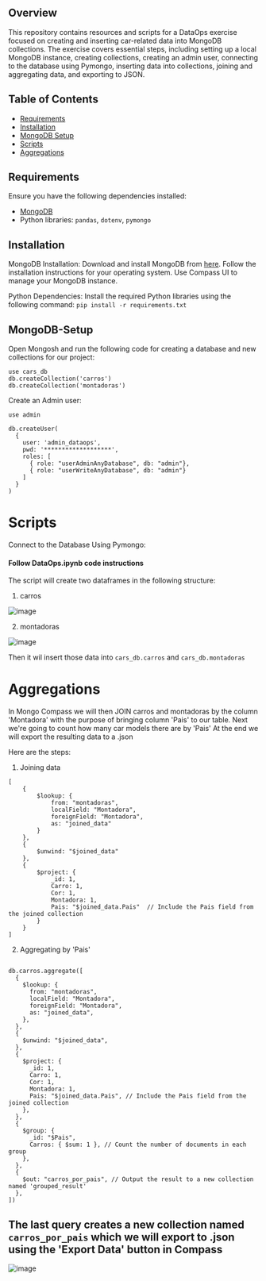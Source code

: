 ## Overview

This repository contains resources and scripts for a DataOps exercise focused on creating and inserting car-related data into MongoDB collections. The exercise covers essential steps, including setting up a local MongoDB instance, creating collections, creating an admin user, connecting to the database using Pymongo, inserting data into collections, joining and aggregating data, and exporting to JSON.

## Table of Contents

- [Requirements](#requirements)
- [Installation](#installation)
- [MongoDB Setup](#mongodb-setup)
- [Scripts](#scripts)
- [Aggregations](#aggregations)

## Requirements

Ensure you have the following dependencies installed:

- [MongoDB](https://www.mongodb.com/try/download/community)
- Python libraries: `pandas`, `dotenv`, `pymongo`

## Installation
MongoDB Installation:
Download and install MongoDB from [here](https://www.mongodb.com/try/download/community).
Follow the installation instructions for your operating system.
Use Compass UI to manage your MongoDB instance.

Python Dependencies:
Install the required Python libraries using the following command:
`pip install -r requirements.txt`

## MongoDB-Setup

Open Mongosh and run the following code for creating a database and new collections for our project:
```
use cars_db
db.createCollection('carros')
db.createCollection('montadoras')
```

Create an Admin user:
```
use admin

db.createUser(
  {
    user: 'admin_dataops',
    pwd: '*******************',
    roles: [
      { role: "userAdminAnyDatabase", db: "admin"},
      { role: "userWriteAnyDatabase", db: "admin"}
    ]
  }
)
```

# Scripts
Connect to the Database Using Pymongo:

#### Follow DataOps.ipynb code instructions

The script will create two dataframes in the following structure:

1) carros

![image](https://github.com/viniciusfjacinto/dataops-exercise/assets/87664450/5575b1cb-1f59-4875-bc8a-41a0c14ef037)


2) montadoras

![image](https://github.com/viniciusfjacinto/dataops-exercise/assets/87664450/8d1d8d26-48f1-482d-9ec9-5b28b363a818)

Then it wil insert those data into `cars_db.carros` and `cars_db.montadoras`

# Aggregations
In Mongo Compass we will then JOIN carros and montadoras by the column 'Montadora' with the purpose of bringing column 'Pais' to our table.
Next we're going to count how many car models there are by 'Pais'
At the end we will export the resulting data to a .json

Here are the steps:
1) Joining data
```
[
    {
        $lookup: {
            from: "montadoras",
            localField: "Montadora",
            foreignField: "Montadora",
            as: "joined_data"
        }
    },
    {
        $unwind: "$joined_data"
    },
    {
        $project: {
            _id: 1,  
            Carro: 1, 
            Cor: 1,  
            Montadora: 1, 
            Pais: "$joined_data.Pais"  // Include the Pais field from the joined collection
        }
    }
]
```
2) Aggregating by 'Pais'
```

db.carros.aggregate([
  {
    $lookup: {
      from: "montadoras",
      localField: "Montadora",
      foreignField: "Montadora",
      as: "joined_data",
    },
  },
  {
    $unwind: "$joined_data",
  },
  {
    $project: {
      _id: 1,
      Carro: 1,
      Cor: 1,
      Montadora: 1,
      Pais: "$joined_data.Pais", // Include the Pais field from the joined collection
    },
  },
  {
    $group: {
      _id: "$Pais",
      Carros: { $sum: 1 }, // Count the number of documents in each group
    },
  },
  {
    $out: "carros_por_pais", // Output the result to a new collection named 'grouped_result'
  },
])
```

## The last query creates a new collection named `carros_por_pais` which we will export to .json using the 'Export Data' button in Compass

![image](https://github.com/viniciusfjacinto/dataops-exercise/assets/87664450/9f644494-fb23-4d5c-aaf0-7c3013f68904)
